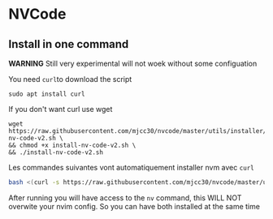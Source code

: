 # NVCode

## Install in one command

**WARNING** Still very experimental will not woek without some configuation

You need `curl`to download the script

```
sudo apt install curl
```

If you don't want curl use wget 
```
wget https://raw.githubusercontent.com/mjcc30/nvcode/master/utils/installer/install-nv-code-v2.sh \
&& chmod +x install-nv-code-v2.sh \
&& ./install-nv-code-v2.sh
```

Les commandes suivantes vont automatiquement installer nvm avec `curl`

```bash
bash <(curl -s https://raw.githubusercontent.com/mjcc30/nvcode/master/utils/installer/install-nv-code-v2.sh)
```

After running you will have access to the `nv` command, this WILL NOT overwite your nvim config. So you can have both installed at the same time
